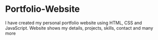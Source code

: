 # Portfolio-Website
I have created my personal portfolio website using HTML, CSS and JavaScript. Website shows my details, projects, skills, contact and many more
